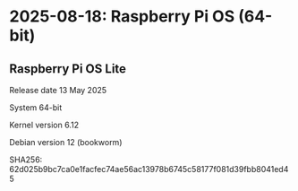 # 2025-08-18: Raspberry Pi OS (64-bit)

## Raspberry Pi OS Lite

Release date	13 May 2025

System	64-bit

Kernel version	6.12

Debian version	12 (bookworm)

SHA256: 62d025b9bc7ca0e1facfec74ae56ac13978b6745c58177f081d39fbb8041ed45
